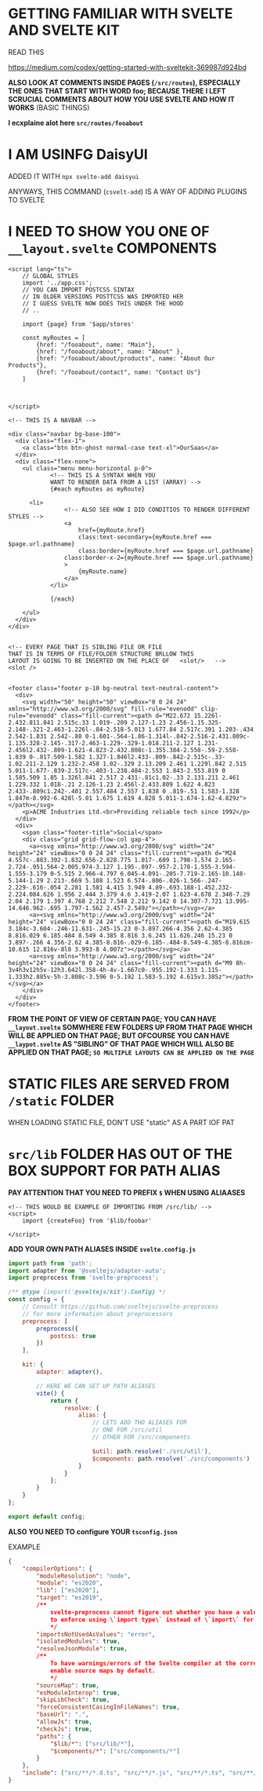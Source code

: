 # GETTING FAMILIAR WITH SVELTE AND SVELTE KIT

READ THIS

<https://medium.com/codex/getting-started-with-sveltekit-369987d924bd>

**ALSO LOOK AT COMMENTS INSIDE PAGES (`/src/routes`), ESPECIALLY THE ONES THAT START WITH WORD foo; BECAUSE THERE I LEFT SCRUCIAL COMMENTS ABOUT HOW YOU USE SVELTE AND HOW IT WORKS** (BASIC THINGS)

**I ecxplaine alot here `src/routes/fooabout`**

# I AM USINFG DaisyUI

ADDED IT WITH `npx svelte-add daisyui`

ANYWAYS, THIS COMMAND (`csvelt-add`) IS A WAY OF ADDING PLUGINS TO SVELTE

# I NEED TO SHOW YOU ONE OF `__layout.svelte` COMPONENTS

```svelte
<script lang="ts">
	// GLOBAL STYLES
	import '../app.css';
	// YOU CAN IMPORT POSTCSS SINTAX
	// IN OLDER VERSIONS POSTTCSS WAS IMPORTED HER
	// I GUESS SVELTE NOW DOES THIS UNDER THE HOOD
	// ..
	
	import {page} from '$app/stores'

	const myRoutes = [
		{href: "/fooabout", name: "Main"},
		{href: "/fooabout/about", name: "About" },
		{href: "/fooabout/about/products", name: "About Our Products"},
		{href: "/fooabout/contact", name: "Contact Us"}
	]



</script>

<!-- THIS IS A NAVBAR -->

<div class="navbar bg-base-100">
  <div class="flex-1">
    <a class="btn btn-ghost normal-case text-xl">OurSaas</a>
  </div>
  <div class="flex-none">
    <ul class="menu menu-horizontal p-0">
			<!-- THIS IS A SYNTAX WHEN YOU  
			WANT TO RENDER DATA FROM A LIST (ARRAY) -->
			{#each myRoutes as myRoute}

      <li>
				<!-- ALSO SEE HOW I DID CONDITIOS TO RENDER DIFFERENT STYLES -->
				<a
					href={myRoute.href}
					class:text-secondary={myRoute.href === $page.url.pathname}
					class:border={myRoute.href === $page.url.pathname}
				class:border-x-2={myRoute.href === $page.url.pathname}
				>
					{myRoute.name}
				</a>
			</li>

			{/each}

    </ul>
  </div>
</div>


<!-- EVERY PAGE THAT IS SIBLING FILE OR FILE 
THAT IS IN TERMS OF FILE/FOLDER STRUCTURE BRLLOW THIS
LAYOUT IS GOING TO BE INSERTED ON THE PLACE OF   <slot/>   -->
<slot />


<footer class="footer p-10 bg-neutral text-neutral-content">
  <div>
    <svg width="50" height="50" viewBox="0 0 24 24" xmlns="http://www.w3.org/2000/svg" fill-rule="evenodd" clip-rule="evenodd" class="fill-current"><path d="M22.672 15.226l-2.432.811.841 2.515c.33 1.019-.209 2.127-1.23 2.456-1.15.325-2.148-.321-2.463-1.226l-.84-2.518-5.013 1.677.84 2.517c.391 1.203-.434 2.542-1.831 2.542-.88 0-1.601-.564-1.86-1.314l-.842-2.516-2.431.809c-1.135.328-2.145-.317-2.463-1.229-.329-1.018.211-2.127 1.231-2.456l2.432-.809-1.621-4.823-2.432.808c-1.355.384-2.558-.59-2.558-1.839 0-.817.509-1.582 1.327-1.846l2.433-.809-.842-2.515c-.33-1.02.211-2.129 1.232-2.458 1.02-.329 2.13.209 2.461 1.229l.842 2.515 5.011-1.677-.839-2.517c-.403-1.238.484-2.553 1.843-2.553.819 0 1.585.509 1.85 1.326l.841 2.517 2.431-.81c1.02-.33 2.131.211 2.461 1.229.332 1.018-.21 2.126-1.23 2.456l-2.433.809 1.622 4.823 2.433-.809c1.242-.401 2.557.484 2.557 1.838 0 .819-.51 1.583-1.328 1.847m-8.992-6.428l-5.01 1.675 1.619 4.828 5.011-1.674-1.62-4.829z"></path></svg>
    <p>ACME Industries Ltd.<br>Providing reliable tech since 1992</p>
  </div> 
  <div>
    <span class="footer-title">Social</span> 
    <div class="grid grid-flow-col gap-4">
      <a><svg xmlns="http://www.w3.org/2000/svg" width="24" height="24" viewBox="0 0 24 24" class="fill-current"><path d="M24 4.557c-.883.392-1.832.656-2.828.775 1.017-.609 1.798-1.574 2.165-2.724-.951.564-2.005.974-3.127 1.195-.897-.957-2.178-1.555-3.594-1.555-3.179 0-5.515 2.966-4.797 6.045-4.091-.205-7.719-2.165-10.148-5.144-1.29 2.213-.669 5.108 1.523 6.574-.806-.026-1.566-.247-2.229-.616-.054 2.281 1.581 4.415 3.949 4.89-.693.188-1.452.232-2.224.084.626 1.956 2.444 3.379 4.6 3.419-2.07 1.623-4.678 2.348-7.29 2.04 2.179 1.397 4.768 2.212 7.548 2.212 9.142 0 14.307-7.721 13.995-14.646.962-.695 1.797-1.562 2.457-2.549z"></path></svg></a> 
      <a><svg xmlns="http://www.w3.org/2000/svg" width="24" height="24" viewBox="0 0 24 24" class="fill-current"><path d="M19.615 3.184c-3.604-.246-11.631-.245-15.23 0-3.897.266-4.356 2.62-4.385 8.816.029 6.185.484 8.549 4.385 8.816 3.6.245 11.626.246 15.23 0 3.897-.266 4.356-2.62 4.385-8.816-.029-6.185-.484-8.549-4.385-8.816zm-10.615 12.816v-8l8 3.993-8 4.007z"></path></svg></a> 
      <a><svg xmlns="http://www.w3.org/2000/svg" width="24" height="24" viewBox="0 0 24 24" class="fill-current"><path d="M9 8h-3v4h3v12h5v-12h3.642l.358-4h-4v-1.667c0-.955.192-1.333 1.115-1.333h2.885v-5h-3.808c-3.596 0-5.192 1.583-5.192 4.615v3.385z"></path></svg></a>
    </div>
  </div>
</footer>
```

**FROM THE POINT OF VIEW OF CERTAIN PAGE; YOU CAN HAVE `__layout.svelte` SOMWHERE FEW FOLDERS UP FROM THAT PAGE WHICH WILL BE APPLIED ON THAT PAGE; BUT OFCOURSE YOU CAN HAVE `__laypot.svelte` AS "SIBLING" OF THAT PAGE WHICH WILL ALSO BE APPLIED ON THAT PAGE; `SO MULTIPLE LAYOUTS CAN BE APPLIED ON THE PAGE`**

# STATIC FILES ARE SERVED FROM `/static` FOLDER

WHEN LOADING STATIC FILE, DON'T USE "static" AS A PART IOF PAT

# `src/lib` FOLDER HAS OUT OF THE BOX SUPPORT FOR PATH ALIAS

**PAY ATTENTION THAT YOU NEED TO PREFIX `$` WHEN USING ALIAASES**


```svelte
<!-- THIS WOULD BE EXAMPLE OF IMPORTING FROM /src/lib/ -->
<script>
	import {createFoo} from '$lib/foobar'

</script>
```

**ADD YOUR OWN PATH ALIASES INSIDE `svelte.config.js`**

```js
import path from 'path';
import adapter from '@sveltejs/adapter-auto';
import preprocess from 'svelte-preprocess';

/** @type {import('@sveltejs/kit').Config} */
const config = {
	// Consult https://github.com/sveltejs/svelte-preprocess
	// for more information about preprocessors
	preprocess: [
		preprocess({
			postcss: true
		})
	],

	kit: {
		adapter: adapter(),

		// HERE WE CAN SET UP PATH ALIASES
		vite() {
			return {
				resolve: {
					alias: {
						// LETS ADD THO ALIASES FOR
						// ONE FOR /src/util
						// OTHER FOR /src/components

						$util: path.resolve('./src/util'),
						$components: path.resolve('./src/components')
					}
				}
			};
		}
	}
};

export default config;

```

**ALSO YOU NEED TO configure YOUR `tsconfig.json`**

EXAMPLE

```json
{
	"compilerOptions": {
		"moduleResolution": "node",
		"module": "es2020",
		"lib": ["es2020"],
		"target": "es2019",
		/**
			svelte-preprocess cannot figure out whether you have a value or a type, so tell TypeScript
			to enforce using \`import type\` instead of \`import\` for Types.
			*/
		"importsNotUsedAsValues": "error",
		"isolatedModules": true,
		"resolveJsonModule": true,
		/**
			To have warnings/errors of the Svelte compiler at the correct position,
			enable source maps by default.
			*/
		"sourceMap": true,
		"esModuleInterop": true,
		"skipLibCheck": true,
		"forceConsistentCasingInFileNames": true,
		"baseUrl": ".",
		"allowJs": true,
		"checkJs": true,
		"paths": {
			"$lib/*": ["src/lib/*"],
			"$components/*": ["src/components/*"]
		}
	},
	"include": ["src/**/*.d.ts", "src/**/*.js", "src/**/*.ts", "src/**/*.svelte"]
}
```



